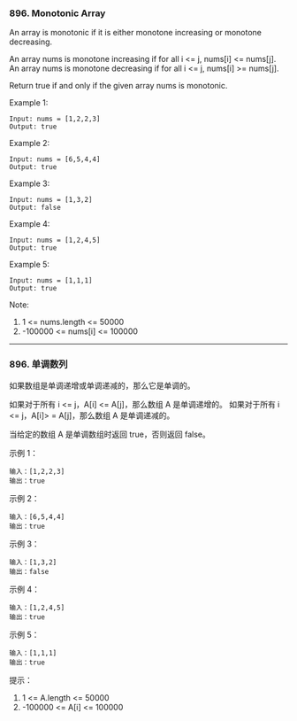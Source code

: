 ### 896. Monotonic Array
An array is monotonic if it is either monotone increasing or monotone decreasing.

An array nums is monotone increasing if for all i <= j, nums[i] <= nums[j].  An array nums is monotone decreasing if for all i <= j, nums[i] >= nums[j].

Return true if and only if the given array nums is monotonic.



Example 1:

	Input: nums = [1,2,2,3]
	Output: true

Example 2:

	Input: nums = [6,5,4,4]
	Output: true

Example 3:

	Input: nums = [1,3,2]
	Output: false

Example 4:

	Input: nums = [1,2,4,5]
	Output: true

Example 5:

	Input: nums = [1,1,1]
	Output: true



Note:

1. 1 <= nums.length <= 50000
2. -100000 <= nums[i] <= 100000

----

### 896. 单调数列
如果数组是单调递增或单调递减的，那么它是单调的。

如果对于所有 i <= j，A[i] <= A[j]，那么数组 A 是单调递增的。 如果对于所有 i <= j，A[i]> = A[j]，那么数组 A 是单调递减的。

当给定的数组 A 是单调数组时返回 true，否则返回 false。



示例 1：

	输入：[1,2,2,3]
	输出：true

示例 2：

	输入：[6,5,4,4]
	输出：true

示例 3：

	输入：[1,3,2]
	输出：false

示例 4：

	输入：[1,2,4,5]
	输出：true

示例 5：

	输入：[1,1,1]
	输出：true



提示：

1. 1 <= A.length <= 50000
2. -100000 <= A[i] <= 100000

